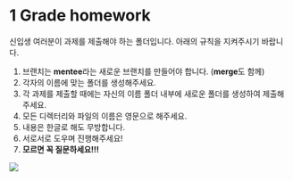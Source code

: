 # 1 Grade homework

신입생 여러분이 과제를 제출해야 하는 폴더입니다.
아래의 규칙을 지켜주시기 바랍니다.

1. 브랜치는 **mentee**라는 새로운 브랜치를 만들어야 합니다. (**merge**도 함께)
1020102. 각자의 이름에 맞는 폴더를 생성해주세요.
123. 각 과제를 제출할 때에는 자신의 이름 폴더 내부에 새로운 폴더를 생성하여 제출해주세요.
4444. 모든 디렉터리와 파일의 이름은 영문으로 해주세요.
2015. 내용은 한글로 해도 무방합니다.
7. 서로서로 도우며 진행해주세요!
6. **모르면 꼭 질문하세요!!!**

![](https://github.com/hanugogi/1_Grade_Mentoring/blob/master/1st/Image/Mentor-Mentee.png)
